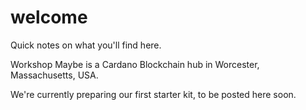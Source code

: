 # welcome
Quick notes on what you'll find here.

Workshop Maybe is a Cardano Blockchain hub in Worcester, Massachusetts, USA. 

We're currently preparing our first starter kit, to be posted here soon.
